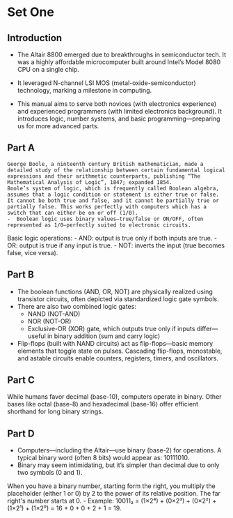 # Set One

## Introduction

- The Altair 8800 emerged due to breakthroughs in semiconductor tech. It was a highly affordable microcomputer built around Intel’s Model 8080 CPU on a single chip.

- It leveraged N-channel LSI MOS (metal-oxide-semiconductor) technology, marking a milestone in computing.

- This manual aims to serve both novices (with electronics experience) and experienced programmers (with limited electronics background). It introduces logic, number systems, and basic programming—preparing us for more advanced parts.

## Part A
	George Boole, a ninteenth century British mathematician, made a detailed study of the relationship between certain fundamental logical expressions and their arithmetic counterparts, publishing “The Mathematical Analysis of Logic”, 1847; expanded 1854.
	Boole’s system of logic, which is frequently called Boolean algebra, assumes that a logic condition or statement is either true or false. It cannot be both true and false, and it cannot be partially true or partially false. This works perfectly with computers which has a switch that can either be on or off (1/0).
	-  Boolean logic uses binary values—true/false or ON/OFF, often represented as 1/0—perfectly suited to electronic circuits.
Basic logic operations:
	- AND: output is true only if both inputs are true.
	- OR: output is true if any input is true.
	- NOT: inverts the input (true becomes false, vice versa).


## Part B
- The boolean functions (AND, OR, NOT) are physically realized using transistor circuits, often depicted via standardized logic gate symbols.
- There are also two combined logic gates:
	- NAND (NOT-AND)
	- NOR (NOT-OR)
	- Exclusive-OR (XOR) gate, which outputs true only if inputs differ—useful in binary addition (sum and carry logic)
- Flip-flops (built with NAND circuits) act as flip-flops—basic memory elements that toggle state on pulses. Cascading flip-flops, monostable, and astable circuits enable counters, registers, timers, and oscillators.
## Part C
While humans favor decimal (base-10), computers operate in binary. Other bases like octal (base-8) and hexadecimal (base-16) offer efficient shorthand for long binary strings.

## Part D

- Computers—including the Altair—use binary (base-2) for operations. A typical binary word (often 8 bits) would appear as: 10111010. 
- Binary may seem intimidating, but it’s simpler than decimal due to only two symbols (0 and 1). 

When you have a binary number, starting form the right, you multiply the placeholder (either 1 or 0) by 2 to the power of its relative position. The far right's number starts at 0. 
	- Example: 10011₂ = (1×2⁴) + (0×2³) + (0×2²) + (1×2¹) + (1×2⁰) = 16 + 0 + 0 + 2 + 1 = 19.


